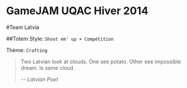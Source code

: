 GameJAM UQAC Hiver 2014
=========

#Team Latvia

##Totem
Style: `Shoot em' up + Compétition`

Thème: `Crafting`


> Two Latvian look at clouds. 
> One see potato. Other see impossible dream. 
> Is same cloud.
>
> -- *Latvian Poet*

